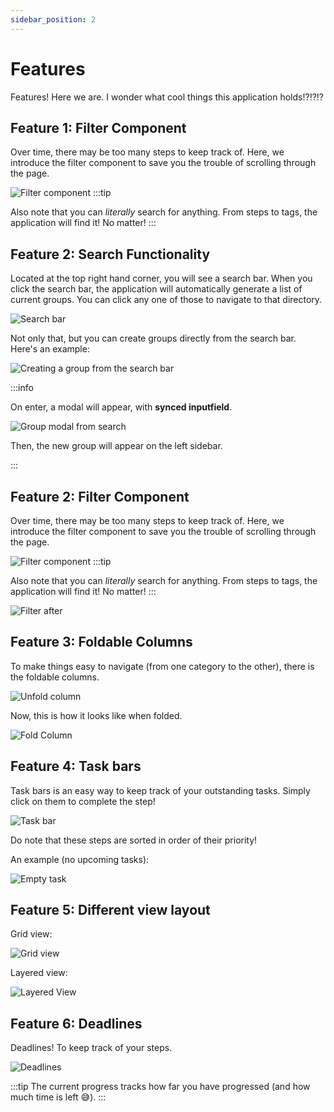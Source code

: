 ```yaml
---
sidebar_position: 2
---
```


# Features

Features! Here we are. I wonder what cool things this application holds⁉⁉⁉

## Feature 1: Filter Component

Over time, there may be too many steps to keep track of. Here, we introduce the filter component to save you the trouble of scrolling through the page.

![Filter component](../../static/img/docs/filter.png)
:::tip

Also note that you can _literally_ search for anything. From steps to tags, the application will find it! No matter!
:::

## Feature 2: Search Functionality

Located at the top right hand corner, you will see a search bar. When you click the search bar, the application will automatically generate a list of current groups. You can click any one of those to navigate to that directory.

![Search bar](../../static/img/docs/Search-bar.png)

Not only that, but you can create groups directly from the search bar. Here's an example:

![Creating a group from the search bar](../../static/img/docs/new-group-from-search.png)

:::info

On enter, a modal will appear, with **synced inputfield**.

![Group modal from search](../../static/img/docs/group-create-modal.png)

Then, the new group will appear on the left sidebar.

:::

## Feature 2: Filter Component

Over time, there may be too many steps to keep track of. Here, we introduce the filter component to save you the trouble of scrolling through the page.

![Filter component](../../static/img/docs/filter.png)
:::tip

Also note that you can _literally_ search for anything. From steps to tags, the application will find it! No matter!
:::

![Filter after](../../static/img/docs/filter-after.png)

## Feature 3: Foldable Columns

To make things easy to navigate (from one category to the other), there is the foldable columns.

![Unfold column](../../static/img/docs/unfold-steps.png)

Now, this is how it looks like when folded.

![Fold Column](../../static/img/docs/fold-steps.png)

## Feature 4: Task bars

Task bars is an easy way to keep track of your outstanding tasks. Simply click on them to complete the step!

![Task bar](../../static/img/docs/task-bar.png)

Do note that these steps are sorted in order of their priority!

An example (no upcoming tasks):

![Empty task](../../static/img/docs/task-empty.png)

## Feature 5: Different view layout

Grid view:

![Grid view](../../static/img/docs/grid-view.png)

Layered view:

![Layered View](../../static/img/docs/Layered-view.png)

## Feature 6: Deadlines

Deadlines! To keep track of your steps.

![Deadlines](../../static/img/docs/deadlines.png)

:::tip
The current progress tracks how far you have progressed (and how much time is left 😅).
:::
